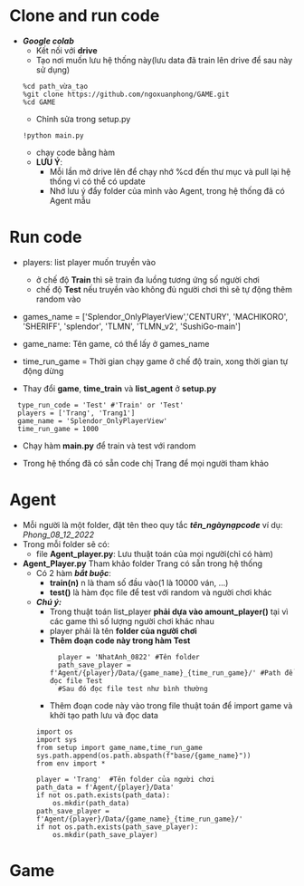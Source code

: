# Clone and run code
  - ***Google colab***
    - Kết nối với **drive**
    - Tạo nơi muốn lưu hệ thống này(lưu data đã train lên drive để sau này sử dụng)
     ```
     %cd path_vừa_tạo
     %git clone https://github.com/ngoxuanphong/GAME.git
     %cd GAME
     ```
    - Chỉnh sửa trong setup.py
    ```
    !python main.py
    ```
    - chạy code bằng hàm 
    - **LƯU Ý**: 
      - Mỗi lần mở drive lên để chạy nhớ %cd đến thư mục và pull lại hệ thống vì có thể có update
      - Nhớ lưu ý đẩy folder của mình vào Agent, trong hệ thống đã có Agent mẫu
   
# Run code
   - players: list player muốn truyền vào
      - ở chế độ **Train** thì sẽ train đa luồng tương ứng số người chơi
      - chế độ **Test** nếu truyền vào không đủ người chơi thì sẽ tự động thêm random vào
   - games_name = ['Splendor_OnlyPlayerView','CENTURY', 'MACHIKORO', 'SHERIFF', 'splendor', 'TLMN', 'TLMN_v2', 'SushiGo-main']
   - game_name: Tên game, có thể lấy ở games_name
   - time_run_game = Thời gian chạy game ở chế độ train, xong thời gian tự động dừng 
   
  - Thay đổi **game**, **time_train** và **list_agent** ở **setup.py**
  ```
    type_run_code = 'Test' #'Train' or 'Test'
    players = ['Trang', 'Trang1'] 
    game_name = 'Splendor_OnlyPlayerView'
    time_run_game = 1000
   ```
  - Chạy hàm **main.py** để train và test với random
  
  - Trong hệ thống đã có sẵn code chị Trang để mọi người tham khảo

# Agent
  - Mỗi người là một folder, đặt tên theo quy tắc ***tên_ngàynạpcode*** ví dụ: *Phong_08_12_2022*
  - Trong mỗi folder sẽ có:
      - file **Agent_player.py**: Lưu thuật toán của mọi người(chỉ có hàm)
  - **Agent_Player.py** Tham khảo folder Trang có sẵn trong hệ thống
      - Có 2 hàm ***bắt buộc***:
        - **train(n)** n là tham số đầu vào(1 là 10000 ván, ...)
        - **test()** là hàm đọc file để test với random và người chơi khác
      - ***Chú ý:*** 
        - Trong thuật toán list_player **phải dựa vào amount_player()** tại vì các game thì số lượng người chơi khác nhau
        - player phải là tên **folder của người chơi**
        - **Thêm đoạn code này trong hàm Test**
          ```
            player = 'NhatAnh_0822' #Tên folder
            path_save_player = f'Agent/{player}/Data/{game_name}_{time_run_game}/' #Path để đọc file Test
            #Sau đó đọc file test như bình thường
          ```
        - Thêm đoạn code này vào trong file thuật toán để import game và khởi tạo path lưu và đọc data
        ```
        import os
        import sys
        from setup import game_name,time_run_game
        sys.path.append(os.path.abspath(f"base/{game_name}"))
        from env import *

        player = 'Trang'  #Tên folder của người chơi
        path_data = f'Agent/{player}/Data'
        if not os.path.exists(path_data):
            os.mkdir(path_data)
        path_save_player = f'Agent/{player}/Data/{game_name}_{time_run_game}/'
        if not os.path.exists(path_save_player):
            os.mkdir(path_save_player)
        ```
# Game
